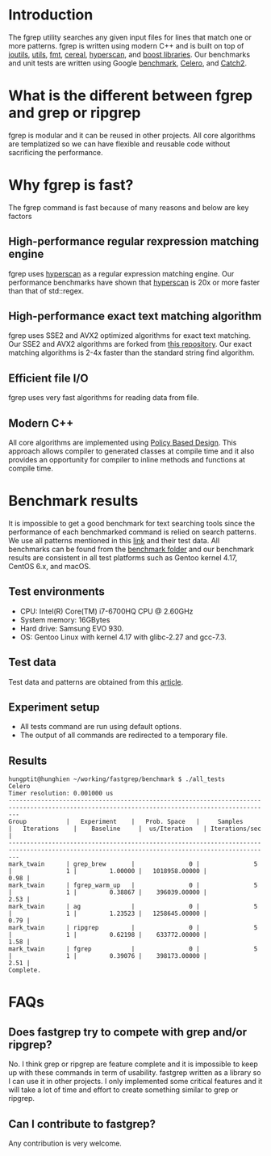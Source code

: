 # Introduction
The fgrep utility searches any given input files for lines that match one or more patterns. fgrep is written using modern C++ and is built on top of [ioutils](https://github.com/hungptit/ioutils "A blazing fast fast file I/O library"), [utils](https://github.com/hungptit/utils "A very fast string related functionality written in modern C++"), [fmt](https://github.com/fmtlib/fmt "A modern formating library"), [cereal](https://github.com/USCiLab/cereal "A C++11 library for serialization"), [hyperscan](https://github.com/intel/hyperscan "High-performance regular expression matching library."), and [boost libraries](https://www.boost.org/ "boost.org"). Our benchmarks and unit tests are written using Google [benchmark](https://github.com/google/benchmark "A microbenchmark support library"), [Celero](https://github.com/DigitalInBlue/Celero "C++ Benchmark Authoring Library/Framework"), and [Catch2](https://github.com/catchorg/Catch2 "A modern, C++-native, header-only, test framework for unit-tests, TDD and BDD").

# What is the different between fgrep and grep or ripgrep #

fgrep is modular and it can be reused in other projects. All core algorithms are templatized so we can have flexible and reusable code without sacrificing the performance.

# Why fgrep is fast? #

The fgrep command is fast because of many reasons and below are key factors

## High-performance regular rexpression matching engine ##

fgrep uses [hyperscan](https://github.com/intel/hyperscan) as a regular expression matching engine. Our performance benchmarks have shown that [hyperscan](https://github.com/intel/hyperscan) is 20x or more faster than that of std::regex.

## High-performance exact text matching algorithm ##

fgrep uses SSE2 and AVX2 optimized algorithms for exact text matching. Our SSE2 and AVX2 algorithms are forked from [this repository](https://github.com/WojciechMula/sse4-strstr). Our exact matching algorithms is 2-4x faster than the standard string find algorithm.

## Efficient file I/O ##

fgrep uses very fast algorithms for reading data from file.

## Modern C++ ##

All core algorithms are implemented using [Policy Based Design](https://en.wikipedia.org/wiki/Policy-based_design). This approach allows compiler to generated classes at compile time and it also provides an opportunity for compiler to inline methods and functions at compile time.

# Benchmark results #

It is impossible to get a good benchmark for text searching tools since the performance of each benchmarked command is relied on search patterns. We use all patterns mentioned in this [link](https://rust-leipzig.github.io/regex/2017/03/28/comparison-of-regex-engines/) and their test data. All benchmarks can be found from the [benchmark folder](https://github.com/hungptit/fastgrep/tree/master/benchmark) and our benchmark results are consistent in all test platforms such as Gentoo kernel 4.17, CentOS 6.x, and macOS.

## Test environments ##
* CPU: Intel(R) Core(TM) i7-6700HQ CPU @ 2.60GHz
* System memory: 16GBytes
* Hard drive: Samsung EVO 930.
* OS: Gentoo Linux with kernel 4.17 with glibc-2.27 and gcc-7.3.

## Test data ##

Test data and patterns are obtained from this [article](https://rust-leipzig.github.io/regex/2017/03/28/comparison-of-regex-engines/).

## Experiment setup ##

* All tests command are run using default options.
* The output of all commands are redirected to a temporary file.

## Results ##
```
hungptit@hunghien ~/working/fastgrep/benchmark $ ./all_tests
Celero
Timer resolution: 0.001000 us
-----------------------------------------------------------------------------------------------------------------------------------------------
Group           |   Experiment    |   Prob. Space   |     Samples     |   Iterations    |    Baseline     |  us/Iteration   | Iterations/sec  |
-----------------------------------------------------------------------------------------------------------------------------------------------
mark_twain      | grep_brew       |               0 |               5 |               1 |         1.00000 |   1018958.00000 |            0.98 |
mark_twain      | fgrep_warm_up   |               0 |               5 |               1 |         0.38867 |    396039.00000 |            2.53 |
mark_twain      | ag              |               0 |               5 |               1 |         1.23523 |   1258645.00000 |            0.79 |
mark_twain      | ripgrep         |               0 |               5 |               1 |         0.62198 |    633772.00000 |            1.58 |
mark_twain      | fgrep           |               0 |               5 |               1 |         0.39076 |    398173.00000 |            2.51 |
Complete.
```

# FAQs #

## Does fastgrep try to compete with grep and/or ripgrep? ##

No. I think grep or ripgrep are feature complete and it is impossible to keep up with these commands in term of usability. fastgrep written as a library so I can use it in other projects. I only implemented some critical features and it will take a lot of time and effort to create something similar to grep or ripgrep.

## Can I contribute to fastgrep? ##

Any contribution is very welcome.
